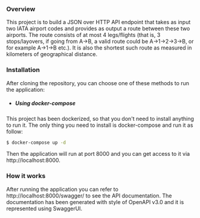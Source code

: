 ### Overview
This project is to build a JSON over HTTP API endpoint that takes as input two IATA airport codes and provides as output a route between these two airports. The route consists of at most 4 legs/flights (that is, 3 stops/layovers, if going from A->B, a valid route could be A->1->2->3->B, or for example A->1->B etc.). It is also the shortest such route as measured in kilometers of geographical distance.

### Installation

After cloning the repository, you can choose one of these methods to run the application:

- ##### Using docker-compose

This project has been dockerized, so that you don't need to install anything to run it. The only thing you need to install is docker-compose and run it as follow:

```bash
$ docker-compose up -d 
```

Then the application will run at port 8000 and you can get access to it via http://localhost:8000.

### How it works

After running the application you can refer to http://localhost:8000/swagger/ to see the API documentation. The documentation has been generated with style of OpenAPI v3.0 and it is represented using SwaggerUI.
